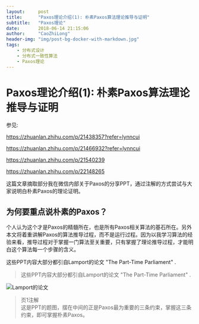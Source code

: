 ```yaml
---
layout:     post
title:      "Paxos理论介绍(1): 朴素Paxos算法理论推导与证明"
subtitle:   "Paxos理论"
date:       2018-06-14 21:15:06
author:     "CaoZhiLong"
header-img: "img/post-bg-docker-with-markdown.jpg"
tags:
    - 分布式设计
    - 分布式一致性算法
    - Paxos理论
---
```



# Paxos理论介绍(1): 朴素Paxos算法理论推导与证明

参见:

https://zhuanlan.zhihu.com/p/21438357?refer=lynncui

https://zhuanlan.zhihu.com/p/21466932?refer=lynncui

https://zhuanlan.zhihu.com/p/21540239

https://zhuanlan.zhihu.com/p/22148265

这篇文章摘取部分我在微信内部关于Paxos的分享PPT，通过注解的方式尝试与大家说明白朴素Paxos的理论证明。

## 为何要重点说朴素的Paxos？

个人认为这个才是Paxos的精髓所在，也是所有Paxos相关算法的基石所在。另外本文将着重讲解Paxos的算法推导过程，而不是运行过程。因为以我学习算法的经验来看，推导过程对于掌握一门算法至关重要，只有掌握了理论推导过程，才能明白这个算法每一个步骤的含义。


这些PPT内容大部分都引自Lamport的论文 "The Part-Time Parliament" .

> 这些PPT内容大部分都引自Lamport的论文 "The Part-Time Parliament" .


![Lamport的论文](https://caozhilong.github.io/img/arct/The-Part-Time-Parliament.png)

> 页1注解<br/>这是PPT的题图，摆在中间的正是Paxos最为重要的三条约束，掌握这三条约束，即可掌握朴素Paxos。
  

```




```


